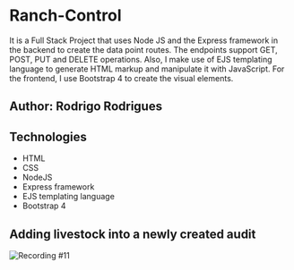 # Ranch-Control
It is a Full Stack Project that uses Node JS and the Express framework in the backend to create the data point routes. The endpoints support GET, POST, PUT and DELETE operations. Also, I make use of EJS templating language to generate HTML markup and manipulate it with JavaScript. For the frontend, I use Bootstrap 4 to create the visual elements.

## Author: Rodrigo Rodrigues
## Technologies
- HTML
- CSS
- NodeJS
- Express framework
- EJS templating language
- Bootstrap 4

## Adding livestock into a newly created audit
![Recording #11](https://user-images.githubusercontent.com/55005796/233377186-ebf59d14-2290-4d1e-963e-a5db82a0b52d.gif)
